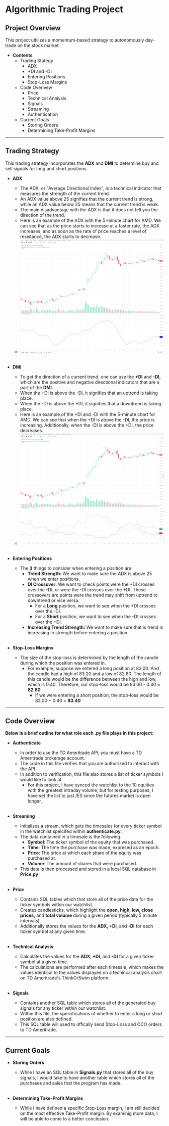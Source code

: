 # **Algorithmic Trading Project**


## **Project Overview**

This project ultilizes a momentum-based strategy to autonomously day-trade on the stock market. 
- **Contents**
    - Trading Stategy
        - ADX
        - +DI and -DI
        - Entering Positions
        - Stop-Loss Margins
    - Code Overivew
        - Price
        - Technical Analysis
        - Signals
        - Streaming
        - Authentication
    - Current Goals
        - Storing Orders
        - Determining Take-Profit Margins
---

## **Trading Strategy**

This trading strategy incorporates the **ADX** and **DMI** to determine buy and sell signals for long and short positions. 

- **ADX**
  - The ADX, or "Average Directional Index", is a technical indicator that measures the strength of the current trend.
  - An ADX value above 25 signifies that the current trend is strong, while an ADX value below 25 means that the current trend is weak.
  - The main disadvantage with the ADX is that it does not tell you the direction of the trend.
  - Here is an example of the ADX with the 5-minute chart for AMD. We can see that as the price starts to increase at a faster rate, the ADX increases, and as soon as the rate of price reaches a level of resistance, the ADX starts to decrease.
  - ![](AMDGraph.PNG) 
<br><br/>

- **DMI**
  - To get the direction of a current trend, one can use the **+DI** and **-DI**, which are the positive and negative directional indicators that are a part of the **DMI**.
  - When the +DI is above the -DI, it signifies that an uptrend is taking place.
  - When the -DI is above the +DI, it signifies that a downtrend is taking place.
  - Here is an example of the +DI and -DI with the 5-minute chart for AMD. We can see that when the +DI is above the -DI, the price is increasing. Additionally, when the -DI is above the +DI, the price decreases.
  - ![](AMDGraphDI.PNG) 
<br><br/>

- **Entering Positions**
  - The **3** things to consider when entering a position are
    - **Trend Strength:** We want to make sure the ADX is above 25 when we enter positions.
    - **DI Crossover:** We want to check points were the +DI crosses over the -DI, or were the -DI crosses over the +DI. These crossovers are points were the trend may shift from uptrend to downtrend or vice versa.
      - For a **Long** position, we want to see when the +DI crosses over the -DI.
      - For a **Short** position, we want to see when the -DI crosses over the +DI.
    - **Increasing Trend Strength:** We want to make sure that is trend is increasing in strength before entering a position.
<br><br/>

- **Stop-Loss Margins**
  - The size of the stop-loss is determined by the length of the candle during which the position was entered in.
    - For example, suppose we entered a long position at 83.00. And the candle had a high of 83.20 and a low of 82.80. The length of this candle would be the difference between the high and low, which is 0.40. Therefore, our stop-loss would be 83.00 - 0.40 = **82.60**
      - If we were entering a short position, the stop-loss would be 83.00 + 0.40 = **83.40** 
---

## **Code Overview**

**Below is a brief outline for what role each .py file plays in this project:**

- **Authenticate**
  - In order to use the TD Ameritrade API, you must have a TD Ameritrade brokerage account.
  - The code in this file verifies that you are authorized to interact with the API.
  - In addition to verification, this file also stores a list of ticker symbols I would like to look at.
    - For this project, I have synced the watchlist to the 10 equities with the greatest intraday volume, but for testing purposes, I have set the list to just /ES since the futures market is open longer.
  <br><br/>

- **Streaming**
  - Initializes a stream, which gets the timesales for every ticker symbol in the watchlist speicifed within **authenticate.py**.
  - The data contained in a timesale is the following.
    - **Symbol**: The ticker symbol of the equity that was purchased.
    - **Time**: The time the purchase was made, expresed as an epoch.
    - **Price**: The price at which each share of the equity was purchased at.
    - **Volume**: The amount of shares that were purchased.
  - This data is then processed and stored in a local SQL database in **Price.py**
  <br><br/>

- **Price**
  - Contains SQL tables which that store all of the price data for the ticker symbols within our watchlist. 
  - Creates candlesticks, which highlight the **open, high, low, close prices,** and **total volume** during a given period (typically 5 minute intervals).
  - Additionally stores the values for the **ADX, +DI**, and **-DI** for each ticker symbol at any given time.
  <br><br/>

- **Technical Analysis**
  - Calculates the values for the **ADX, +DI**, and **-DI** for a given ticker symbol at a given time.
  - The calculations are performed after each timesale, which makes the values identical to the values displayed on a techincal analysis chart on TD Ameritrade's ThinkOrSwim platform.
  <br><br/>

- **Signals**
  - Contains another SQL table which stores all of the generated buy signals for any ticker within our watchlist.
  - Within this file, the speicifications of whether to enter a long or short position are also defined.
  - This SQL table will used to offically send Stop-Loss and OCO orders to TD Ameritrade.

---

## **Current Goals**

- **Storing Orders**
  - While I have an SQL table in **Signals.py** that stores all of the buy signals, I would take to have another table which stores all of the purchases and sales that the program has made.
<br><br/>

- **Determining Take-Profit Margins**
  - While I have defined a specific Stop-Loss margin, I am still decided on the most effective Take-Profit margin. By examinig more data, I will be able to come to a better conclusion.
<br><br/>

